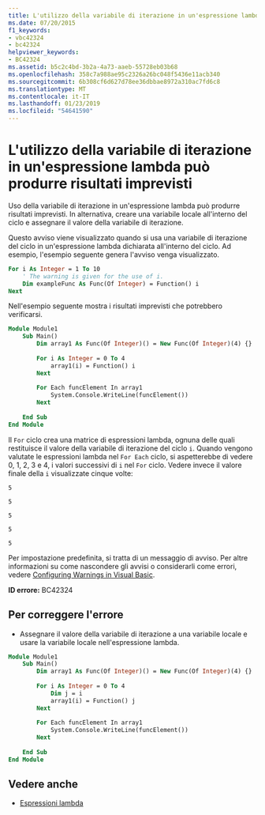 ```yaml
---
title: L'utilizzo della variabile di iterazione in un'espressione lambda può produrre risultati imprevisti
ms.date: 07/20/2015
f1_keywords:
- vbc42324
- bc42324
helpviewer_keywords:
- BC42324
ms.assetid: b5c2c4bd-3b2a-4a73-aaeb-55728eb03b68
ms.openlocfilehash: 358c7a988ae95c2326a26bc048f5436e11acb340
ms.sourcegitcommit: 6b308cf6d627d78ee36dbbae8972a310ac7fd6c8
ms.translationtype: MT
ms.contentlocale: it-IT
ms.lasthandoff: 01/23/2019
ms.locfileid: "54641590"
---
```

# <a name="using-the-iteration-variable-in-a-lambda-expression-may-have-unexpected-results"></a>L'utilizzo della variabile di iterazione in un'espressione lambda può produrre risultati imprevisti
Uso della variabile di iterazione in un'espressione lambda può produrre risultati imprevisti. In alternativa, creare una variabile locale all'interno del ciclo e assegnare il valore della variabile di iterazione.  
  
 Questo avviso viene visualizzato quando si usa una variabile di iterazione del ciclo in un'espressione lambda dichiarata all'interno del ciclo. Ad esempio, l'esempio seguente genera l'avviso venga visualizzato.  
  
```vb  
For i As Integer = 1 To 10  
    ' The warning is given for the use of i.  
    Dim exampleFunc As Func(Of Integer) = Function() i  
Next  
```  
  
 Nell'esempio seguente mostra i risultati imprevisti che potrebbero verificarsi.  
  
```vb  
Module Module1  
    Sub Main()  
        Dim array1 As Func(Of Integer)() = New Func(Of Integer)(4) {}  
  
        For i As Integer = 0 To 4  
            array1(i) = Function() i  
        Next  
  
        For Each funcElement In array1  
            System.Console.WriteLine(funcElement())  
        Next  
  
    End Sub  
End Module  
```  
  
 Il `For` ciclo crea una matrice di espressioni lambda, ognuna delle quali restituisce il valore della variabile di iterazione del ciclo `i`. Quando vengono valutate le espressioni lambda nel `For Each` ciclo, si aspetterebbe di vedere 0, 1, 2, 3 e 4, i valori successivi di `i` nel `For` ciclo. Vedere invece il valore finale della `i` visualizzate cinque volte:  
  
 `5`  
  
 `5`  
  
 `5`  
  
 `5`  
  
 `5`  
  
 Per impostazione predefinita, si tratta di un messaggio di avviso. Per altre informazioni su come nascondere gli avvisi o considerarli come errori, vedere [Configuring Warnings in Visual Basic](/visualstudio/ide/configuring-warnings-in-visual-basic).  
  
 **ID errore:** BC42324  
  
## <a name="to-correct-this-error"></a>Per correggere l'errore  
  
-   Assegnare il valore della variabile di iterazione a una variabile locale e usare la variabile locale nell'espressione lambda.  
  
```vb  
Module Module1  
    Sub Main()  
        Dim array1 As Func(Of Integer)() = New Func(Of Integer)(4) {}  
  
        For i As Integer = 0 To 4  
            Dim j = i  
            array1(i) = Function() j  
        Next  
  
        For Each funcElement In array1  
            System.Console.WriteLine(funcElement())  
        Next  
  
    End Sub  
End Module  
```  
  
## <a name="see-also"></a>Vedere anche
- [Espressioni lambda](../../../visual-basic/programming-guide/language-features/procedures/lambda-expressions.md)
